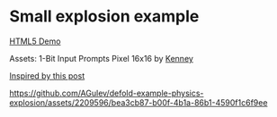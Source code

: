 # Small explosion example

[HTML5 Demo](https://ahul.eu/demos/small-boom/)

Assets: 1-Bit Input Prompts Pixel 16x16 by [Kenney](https://kenney.nl/assets)

[Inspired by this post](https://twitter.com/lootbndt/status/1726985591722795225)

https://github.com/AGulev/defold-example-physics-explosion/assets/2209596/bea3cb87-b00f-4b1a-86b1-4590f1c6f9ee

